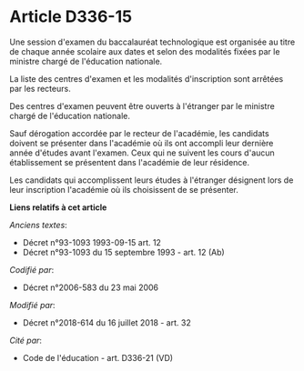 # Article D336-15

Une session d'examen du baccalauréat technologique est organisée au titre de chaque année scolaire aux dates et selon des
modalités fixées par le     ministre chargé de l'éducation nationale. 

La liste des centres d'examen et les modalités d'inscription sont arrêtées par les recteurs. 

Des centres d'examen peuvent être ouverts à l'étranger par le     ministre chargé de l'éducation nationale. 

Sauf dérogation accordée par le recteur de l'académie, les candidats doivent se présenter dans l'académie où ils ont accompli
leur dernière année d'études avant l'examen. Ceux qui ne suivent les cours d'aucun établissement se présentent dans
l'académie de leur résidence. 

Les candidats qui accomplissent leurs études à l'étranger désignent lors de leur inscription l'académie où ils choisissent de
se présenter.

**Liens relatifs à cet article**

_Anciens textes_:

  - Décret n°93-1093 1993-09-15 art. 12
  - Décret n°93-1093 du 15 septembre 1993 - art. 12 (Ab)

_Codifié par_:

  - Décret n°2006-583 du 23 mai 2006

_Modifié par_:

  - Décret n°2018-614 du 16 juillet 2018 - art. 32

_Cité par_:

  - Code de l'éducation - art. D336-21 (VD)
